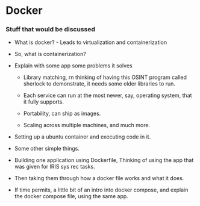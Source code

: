 # Docker

### Stuff that would be discussed

- What is docker? - Leads to virtualization and containerization

- So, what is containerization?

- Explain with some app some problems it solves

    - Library matching, rn thinking of having this OSINT program called sherlock to demonstrate, it needs some older libraries to run.

    - Each service can run at the most newer, say, operating system, that it fully supports.

    - Portability, can ship as images.

    - Scaling across multiple machines, and much more.

- Setting up a ubuntu container and executing code in it.

- Some other simple things.

- Building one application using Dockerfile, Thinking of using the app that was given for IRIS sys rec tasks.

- Then taking them through how a docker file works and what it does.

- If time permits, a little bit of an intro into docker compose, and explain the docker compose file, using the same app.